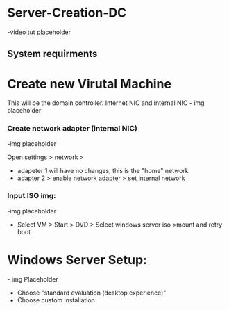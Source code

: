# Server-Creation-DC

-video tut placeholder

<h2>System requirments</h2>
<!---input download instructions--->

<h1>Create new Virutal Machine</h1>
This will be the domain controller. Internet NIC and internal NIC
- img placeholder

<h3>Create network adapter (internal NIC)</h3>
-img placeholder

Open settings > network > 
  - adapeter 1 will have no changes, this is the "home" network
  - adapter 2 > enable network adapter > set internal network

<h3>Input ISO img:</h3>
-img placeholder

- Select VM > Start > DVD > Select windows server iso >mount and retry boot


<h1>Windows Server Setup:</h1>
  - img Placeholder

  - Choose "standard evaluation (desktop experience)"
  - Choose custom installation
